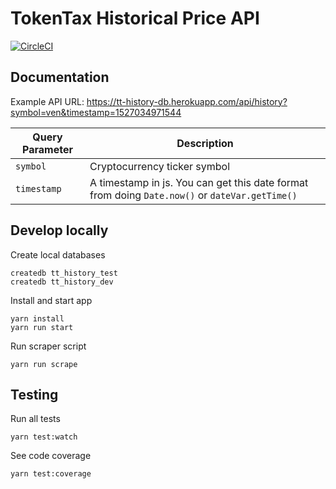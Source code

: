 # TokenTax Historical Price API

[![CircleCI](https://circleci.com/gh/TokenTax/history.svg?style=svg&circle-token=ff5098f80351de679401cbf3df5dda2809c54c5f)](https://circleci.com/gh/TokenTax/history)

## Documentation

Example API URL: https://tt-history-db.herokuapp.com/api/history?symbol=ven&timestamp=1527034971544

| Query Parameter | Description                                                                                    |
| --------------- | ---------------------------------------------------------------------------------------------- |
| `symbol`        | Cryptocurrency ticker symbol                                                                   |
| `timestamp`     | A timestamp in js. You can get this date format from doing `Date.now()` or `dateVar.getTime()` |

## Develop locally

Create local databases

```
createdb tt_history_test
createdb tt_history_dev
```

Install and start app

```
yarn install
yarn run start
```

Run scraper script

```
yarn run scrape
```

## Testing

Run all tests

```
yarn test:watch
```

See code coverage

```
yarn test:coverage
```
